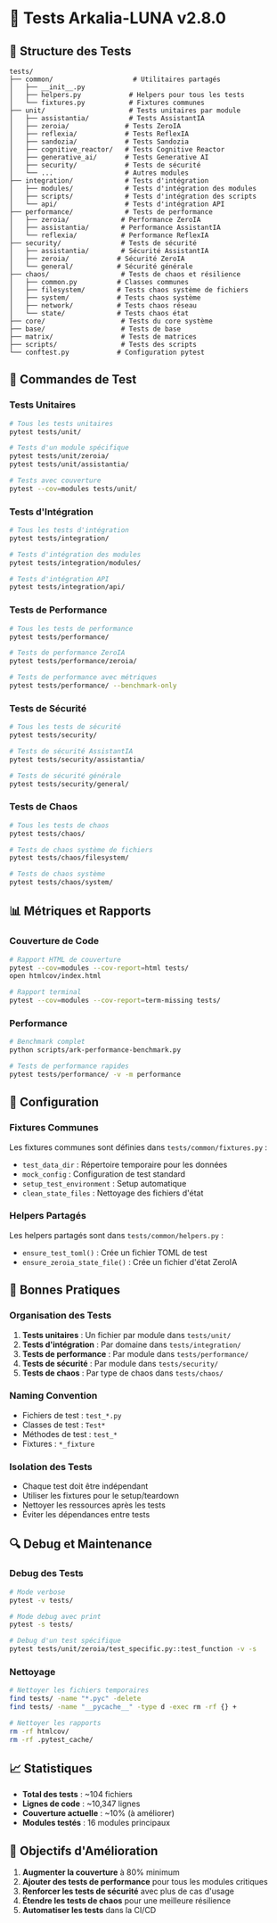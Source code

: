 # 🧪 Tests Arkalia-LUNA v2.8.0

## 📁 Structure des Tests

```
tests/
├── common/                    # Utilitaires partagés
│   ├── __init__.py
│   ├── helpers.py            # Helpers pour tous les tests
│   └── fixtures.py           # Fixtures communes
├── unit/                     # Tests unitaires par module
│   ├── assistantia/          # Tests AssistantIA
│   ├── zeroia/              # Tests ZeroIA
│   ├── reflexia/            # Tests ReflexIA
│   ├── sandozia/            # Tests Sandozia
│   ├── cognitive_reactor/   # Tests Cognitive Reactor
│   ├── generative_ai/       # Tests Generative AI
│   ├── security/            # Tests de sécurité
│   └── ...                  # Autres modules
├── integration/             # Tests d'intégration
│   ├── modules/             # Tests d'intégration des modules
│   ├── scripts/             # Tests d'intégration des scripts
│   └── api/                 # Tests d'intégration API
├── performance/             # Tests de performance
│   ├── zeroia/             # Performance ZeroIA
│   ├── assistantia/        # Performance AssistantIA
│   └── reflexia/           # Performance ReflexIA
├── security/               # Tests de sécurité
│   ├── assistantia/        # Sécurité AssistantIA
│   ├── zeroia/            # Sécurité ZeroIA
│   └── general/           # Sécurité générale
├── chaos/                  # Tests de chaos et résilience
│   ├── common.py          # Classes communes
│   ├── filesystem/        # Tests chaos système de fichiers
│   ├── system/            # Tests chaos système
│   ├── network/           # Tests chaos réseau
│   └── state/             # Tests chaos état
├── core/                   # Tests du core système
├── base/                   # Tests de base
├── matrix/                 # Tests de matrices
├── scripts/                # Tests des scripts
└── conftest.py            # Configuration pytest
```

## 🚀 Commandes de Test

### Tests Unitaires
```bash
# Tous les tests unitaires
pytest tests/unit/

# Tests d'un module spécifique
pytest tests/unit/zeroia/
pytest tests/unit/assistantia/

# Tests avec couverture
pytest --cov=modules tests/unit/
```

### Tests d'Intégration
```bash
# Tous les tests d'intégration
pytest tests/integration/

# Tests d'intégration des modules
pytest tests/integration/modules/

# Tests d'intégration API
pytest tests/integration/api/
```

### Tests de Performance
```bash
# Tous les tests de performance
pytest tests/performance/

# Tests de performance ZeroIA
pytest tests/performance/zeroia/

# Tests de performance avec métriques
pytest tests/performance/ --benchmark-only
```

### Tests de Sécurité
```bash
# Tous les tests de sécurité
pytest tests/security/

# Tests de sécurité AssistantIA
pytest tests/security/assistantia/

# Tests de sécurité générale
pytest tests/security/general/
```

### Tests de Chaos
```bash
# Tous les tests de chaos
pytest tests/chaos/

# Tests de chaos système de fichiers
pytest tests/chaos/filesystem/

# Tests de chaos système
pytest tests/chaos/system/
```

## 📊 Métriques et Rapports

### Couverture de Code
```bash
# Rapport HTML de couverture
pytest --cov=modules --cov-report=html tests/
open htmlcov/index.html

# Rapport terminal
pytest --cov=modules --cov-report=term-missing tests/
```

### Performance
```bash
# Benchmark complet
python scripts/ark-performance-benchmark.py

# Tests de performance rapides
pytest tests/performance/ -v -m performance
```

## 🔧 Configuration

### Fixtures Communes
Les fixtures communes sont définies dans `tests/common/fixtures.py` :
- `test_data_dir` : Répertoire temporaire pour les données
- `mock_config` : Configuration de test standard
- `setup_test_environment` : Setup automatique
- `clean_state_files` : Nettoyage des fichiers d'état

### Helpers Partagés
Les helpers partagés sont dans `tests/common/helpers.py` :
- `ensure_test_toml()` : Crée un fichier TOML de test
- `ensure_zeroia_state_file()` : Crée un fichier d'état ZeroIA

## 🧪 Bonnes Pratiques

### Organisation des Tests
1. **Tests unitaires** : Un fichier par module dans `tests/unit/`
2. **Tests d'intégration** : Par domaine dans `tests/integration/`
3. **Tests de performance** : Par module dans `tests/performance/`
4. **Tests de sécurité** : Par module dans `tests/security/`
5. **Tests de chaos** : Par type de chaos dans `tests/chaos/`

### Naming Convention
- Fichiers de test : `test_*.py`
- Classes de test : `Test*`
- Méthodes de test : `test_*`
- Fixtures : `*_fixture`

### Isolation des Tests
- Chaque test doit être indépendant
- Utiliser les fixtures pour le setup/teardown
- Nettoyer les ressources après les tests
- Éviter les dépendances entre tests

## 🔍 Debug et Maintenance

### Debug des Tests
```bash
# Mode verbose
pytest -v tests/

# Mode debug avec print
pytest -s tests/

# Debug d'un test spécifique
pytest tests/unit/zeroia/test_specific.py::test_function -v -s
```

### Nettoyage
```bash
# Nettoyer les fichiers temporaires
find tests/ -name "*.pyc" -delete
find tests/ -name "__pycache__" -type d -exec rm -rf {} +

# Nettoyer les rapports
rm -rf htmlcov/
rm -rf .pytest_cache/
```

## 📈 Statistiques

- **Total des tests** : ~104 fichiers
- **Lignes de code** : ~10,347 lignes
- **Couverture actuelle** : ~10% (à améliorer)
- **Modules testés** : 16 modules principaux

## 🎯 Objectifs d'Amélioration

1. **Augmenter la couverture** à 80% minimum
2. **Ajouter des tests de performance** pour tous les modules critiques
3. **Renforcer les tests de sécurité** avec plus de cas d'usage
4. **Étendre les tests de chaos** pour une meilleure résilience
5. **Automatiser les tests** dans la CI/CD
